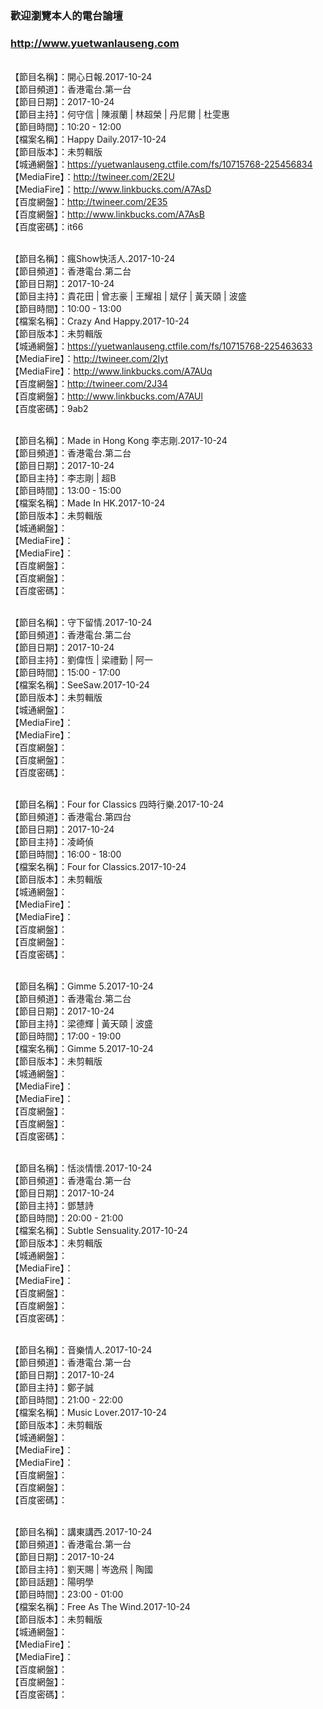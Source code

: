 ### 歡迎瀏覽本人的電台論壇
### http://www.yuetwanlauseng.com

<br>【節目名稱】：開心日報.2017-10-24
<br>【節目頻道】：香港電台.第一台
<br>【節目日期】：2017-10-24
<br>【節目主持】：何守信 | 陳淑蘭 | 林超榮 | 丹尼爾 | 杜雯惠
<br>【節目時間】：10:20 - 12:00
<br>【檔案名稱】：Happy Daily.2017-10-24
<br>【節目版本】：未剪輯版
<br>【城通網盤】：https://yuetwanlauseng.ctfile.com/fs/10715768-225456834
<br>【MediaFire】：http://twineer.com/2E2U
<br>【MediaFire】：http://www.linkbucks.com/A7AsD
<br>【百度網盤】：http://twineer.com/2E35
<br>【百度網盤】：http://www.linkbucks.com/A7AsB
<br>【百度密碼】：it66

<br>【節目名稱】：瘋Show快活人.2017-10-24
<br>【節目頻道】：香港電台.第二台
<br>【節目日期】：2017-10-24
<br>【節目主持】：貴花田 | 曾志豪 | 王耀祖 | 斌仔 | 黃天頤 | 波盛
<br>【節目時間】：10:00 - 13:00
<br>【檔案名稱】：Crazy And Happy.2017-10-24
<br>【節目版本】：未剪輯版
<br>【城通網盤】：https://yuetwanlauseng.ctfile.com/fs/10715768-225463633
<br>【MediaFire】：http://twineer.com/2Iyt
<br>【MediaFire】：http://www.linkbucks.com/A7AUq
<br>【百度網盤】：http://twineer.com/2J34
<br>【百度網盤】：http://www.linkbucks.com/A7AUl
<br>【百度密碼】：9ab2

<br>【節目名稱】：Made in Hong Kong 李志剛.2017-10-24
<br>【節目頻道】：香港電台.第二台
<br>【節目日期】：2017-10-24
<br>【節目主持】：李志剛 | 超B
<br>【節目時間】：13:00 - 15:00
<br>【檔案名稱】：Made In HK.2017-10-24
<br>【節目版本】：未剪輯版
<br>【城通網盤】：
<br>【MediaFire】：
<br>【MediaFire】：
<br>【百度網盤】：
<br>【百度網盤】：
<br>【百度密碼】：

<br>【節目名稱】：守下留情.2017-10-24
<br>【節目頻道】：香港電台.第二台
<br>【節目日期】：2017-10-24
<br>【節目主持】：劉偉恆 | 梁禮勤 | 阿一
<br>【節目時間】：15:00 - 17:00
<br>【檔案名稱】：SeeSaw.2017-10-24
<br>【節目版本】：未剪輯版
<br>【城通網盤】：
<br>【MediaFire】：
<br>【MediaFire】：
<br>【百度網盤】：
<br>【百度網盤】：
<br>【百度密碼】：

<br>【節目名稱】：Four for Classics 四時行樂.2017-10-24
<br>【節目頻道】：香港電台.第四台
<br>【節目日期】：2017-10-24
<br>【節目主持】：凌崎偵
<br>【節目時間】：16:00 - 18:00
<br>【檔案名稱】：Four for Classics.2017-10-24
<br>【節目版本】：未剪輯版
<br>【城通網盤】：
<br>【MediaFire】：
<br>【MediaFire】：
<br>【百度網盤】：
<br>【百度網盤】：
<br>【百度密碼】：

<br>【節目名稱】：Gimme 5.2017-10-24
<br>【節目頻道】：香港電台.第二台
<br>【節目日期】：2017-10-24
<br>【節目主持】：梁德輝 | 黃天頤 | 波盛
<br>【節目時間】：17:00 - 19:00
<br>【檔案名稱】：Gimme 5.2017-10-24
<br>【節目版本】：未剪輯版
<br>【城通網盤】：
<br>【MediaFire】：
<br>【MediaFire】：
<br>【百度網盤】：
<br>【百度網盤】：
<br>【百度密碼】：

<br>【節目名稱】：恬淡情懷.2017-10-24
<br>【節目頻道】：香港電台.第一台
<br>【節目日期】：2017-10-24
<br>【節目主持】：鄧慧詩
<br>【節目時間】：20:00 - 21:00
<br>【檔案名稱】：Subtle Sensuality.2017-10-24
<br>【節目版本】：未剪輯版
<br>【城通網盤】：
<br>【MediaFire】：
<br>【MediaFire】：
<br>【百度網盤】：
<br>【百度網盤】：
<br>【百度密碼】：

<br>【節目名稱】：音樂情人.2017-10-24
<br>【節目頻道】：香港電台.第一台
<br>【節目日期】：2017-10-24
<br>【節目主持】：鄭子誠
<br>【節目時間】：21:00 - 22:00
<br>【檔案名稱】：Music Lover.2017-10-24
<br>【節目版本】：未剪輯版
<br>【城通網盤】：
<br>【MediaFire】：
<br>【MediaFire】：
<br>【百度網盤】：
<br>【百度網盤】：
<br>【百度密碼】：

<br>【節目名稱】：講東講西.2017-10-24
<br>【節目頻道】：香港電台.第一台
<br>【節目日期】：2017-10-24
<br>【節目主持】：劉天賜 | 岑逸飛 | 陶國
<br>【節目話題】：陽明學
<br>【節目時間】：23:00 - 01:00
<br>【檔案名稱】：Free As The Wind.2017-10-24
<br>【節目版本】：未剪輯版
<br>【城通網盤】：
<br>【MediaFire】：
<br>【MediaFire】：
<br>【百度網盤】：
<br>【百度網盤】：
<br>【百度密碼】：
